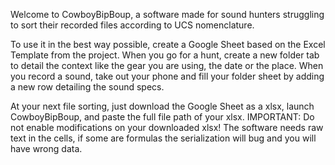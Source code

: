 Welcome to CowboyBipBoup, a software made for sound hunters struggling to sort their recorded files according to UCS nomenclature.

To use it in the best way possible, create a Google Sheet based on the Excel Template from the project.
When you go for a hunt, create a new folder tab to detail the context like the gear you are using, the date or the place.
When you record a sound, take out your phone and fill your folder sheet by adding a new row detailing the sound specs.

At your next file sorting, just download the Google Sheet as a xlsx, launch CowboyBipBoup, and paste the full file path of your xlsx.
IMPORTANT: Do not enable modifications on your downloaded xlsx! The software needs raw text in the cells, if some are formulas the serialization will bug and you will have wrong data.
